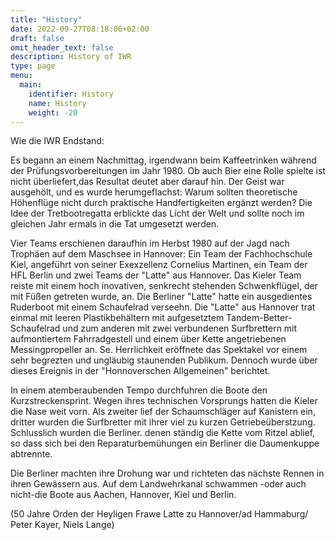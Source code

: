 ```yaml
---
title: "History"
date: 2022-09-27T08:18:06+02:00
draft: false
omit_header_text: false
description: History of IWR
type: page
menu:
  main:
    identifier: History
    name: History
    weight: -20
---
```


Wie die IWR Endstand:

Es begann an einem Nachmittag, irgendwann beim Kaffeetrinken während der Prüfungsvorbereitungen im Jahr 1980. Ob auch Bier eine Rolle spielte ist nicht überliefert,das Resultat deutet aber darauf hin. Der Geist war ausgehölt, und es wurde herumgeflachst: Warum sollten theoretische Höhenflüge nicht durch praktische Handfertigkeiten ergänzt werden? Die Idee der Tretbootregatta erblickte das Licht der Welt und sollte noch im gleichen Jahr ermals in die Tat umgesetzt werden.

Vier Teams erschienen daraufhin im Herbst 1980 auf der Jagd nach Trophäen auf dem Maschsee in Hannover: Ein Team der Fachhochschule Kiel, angeführt von seiner Exexzellenz Cornelius Martinen, ein Team der HFL Berlin und zwei Teams der "Latte" aus Hannover. Das Kieler Team reiste mit einem hoch inovativen, senkrecht stehenden Schwenkflügel, der mit Füßen getreten wurde, an. Die Berliner "Latte" hatte ein ausgedientes Ruderboot mit einem Schaufelrad verseehn. Die "Latte" aus Hannover trat einmal mit leeren Plastikbehältern mit aufgesetztem Tandem-Better-Schaufelrad und zum anderen mit zwei verbundenen Surfbrettern mit aufmontiertem Fahrradgestell und einem über Kette angetriebenen Messingpropeller an. Se. Herrlichkeit eröffnete das Spektakel vor einem sehr begrezten und ungläubig staunenden Publikum. Dennoch wurde über dieses Ereignis in der "Honnoverschen Allgemeinen" berichtet.

In einem atemberaubenden Tempo durchfuhren die Boote den Kurzstreckensprint. Wegen ihres technischen Vorsprungs hatten die Kieler die Nase weit vorn. Als zweiter lief der Schaumschläger auf Kanistern ein, dritter wurden die Surfbretter mit ihrer viel zu kurzen Getriebeüberstzung. Schlusslich wurden die Berliner. denen ständig die Kette vom Ritzel ablief, so dass sich bei den Reparaturbemühungen ein Berliner die Daumenkuppe abtrennte.

Die Berliner machten ihre Drohung war und richteten das nächste Rennen in ihren Gewässern aus. Auf dem Landwehrkanal schwammen -oder auch nicht-die Boote aus Aachen, Hannover, Kiel und Berlin.

(50 Jahre Orden der Heyligen Frawe Latte zu Hannover/ad Hammaburg/ Peter Kayer, Niels Lange)
